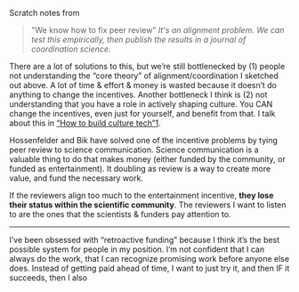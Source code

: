 Scratch notes from 

> "We know how to fix peer review"
> _It's an alignment problem. We can test this empirically, then publish the results in a journal of coordination science._


There are a lot of solutions to this, but we’re still bottlenecked by (1) people not understanding the “core theory” of alignment/coordination I sketched out above. A lot of time & effort & money is wasted because it doesn’t do anything to change the incentives. Another bottleneck I think is (2) not understanding that you have a role in actively shaping culture. You CAN change the incentives, even just for yourself, and benefit from that. I talk about this in [“How to build culture tech”](https://defenderofthebasic.substack.com/p/how-to-build-culture-tech)[1](#footnote-1).

Hossenfelder and Bik have solved one of the incentive problems by tying peer review to science communication. Science communication is a valuable thing to do that makes money (either funded by the community, or funded as entertainment). It doubling as review is a way to create more value, and fund the necessary work.

If the reviewers align too much to the entertainment incentive, **they lose their status within the scientific community**. The reviewers I want to listen to are the ones that the scientists & funders pay attention to.

---

I’ve been obsessed with “retroactive funding” because I think it’s the best possible system for people in my position. I’m not confident that I can always do the work, that I can recognize promising work before anyone else does. Instead of getting paid ahead of time, I want to just try it, and then IF it succeeds, then I also
